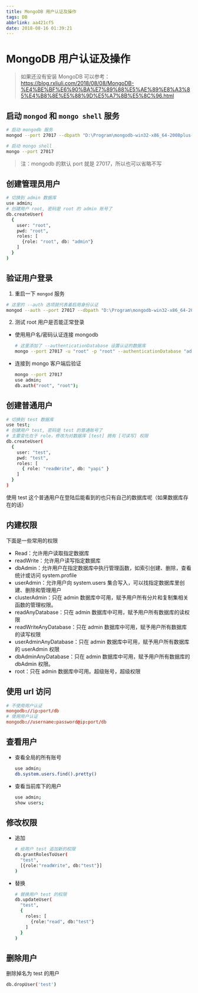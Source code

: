 ```yaml
---
title: MongoDB 用户认证及操作
tags: DB
abbrlink: aa421cf5
date: 2018-08-16 01:39:21
---
```

# MongoDB 用户认证及操作

> 如果还没有安装 MongoDB 可以参考：<https://blog.rxliuli.com/2018/08/08/MongoDB-%E4%BE%BF%E6%90%BA%E7%89%88%E5%AE%89%E8%A3%85%E4%B8%8E%E5%88%9D%E5%A7%8B%E5%8C%96.html>

## 启动 `mongod` 和 `mongo shell` 服务

```bash
# 启动 mongodb 服务
mongod --port 27017 --dbpath "D:\Program\mongodb-win32-x86_64-2008plus-ssl-4.0.1\mongodb_data\data" --logpath "D:\Program\mongodb-win32-x86_64-2008plus-ssl-4.0.1\mongodb_data\log\mongodb.log"

# 启动 mongo shell
mongo --port 27017
```

> 注：mongodb 的默认 port 就是 27017，所以也可以省略不写

## 创建管理员用户

```bash
# 切换到 admin 数据库
use admin;
# 创建用户 root, 密码是 root 的 admin 账号了
db.createUser(
  {
    user: "root",
    pwd: "root",
    roles: [
      {role: "root", db: "admin"}
    ]
  }
)
```

## 验证用户登录

1. 重启一下 `mongod` 服务

  ```bash
  # 这里的 --auth 选项就代表着启用身份认证
  mongod --auth --port 27017 --dbpath "D:\Program\mongodb-win32-x86_64-2008plus-ssl-4.0.1\mongodb_data\data" --logpath "D:\Program\mongodb-win32-x86_64-2008plus-ssl-4.0.1\mongodb_data\log\mongodb.log"
  ```

2. 测试 root 用户是否能正常登录
  - 使用用户名/密码认证连接 mongodb
    ```bash
    # 这里添加了 --authenticationDatabase 设置认证的数据库
    mongo --port 27017 -u "root" -p "root" --authenticationDatabase "admin"
    ```
  - 连接到 mongo 客户端后验证
    ```bash
    mongo --port 27017
    use admin;
    db.auth("root", "root");
    ```

## 创建普通用户

```bash
# 切换到 test 数据库
use test;
# 创建用户 test, 密码是 test 的普通账号了
# 主要变化在于 role，修改为对数据库 [test] 拥有 [可读写] 权限
db.createUser(
  {
    user: "test",
    pwd: "test",
    roles: [
      { role: "readWrite", db: "yapi" }
    ]
  }
)
```

使用 test 这个普通用户在登陆后能看到的也只有自己的数据库呢（如果数据库存在的话）

## 内建权限

下面是一些常用的权限

- Read：允许用户读取指定数据库
- readWrite：允许用户读写指定数据库
- dbAdmin：允许用户在指定数据库中执行管理函数，如索引创建、删除，查看统计或访问 system.profile
- userAdmin：允许用户向 system.users 集合写入，可以找指定数据库里创建、删除和管理用户
- clusterAdmin：只在 admin 数据库中可用，赋予用户所有分片和复制集相关函数的管理权限。
- readAnyDatabase：只在 admin 数据库中可用，赋予用户所有数据库的读权限
- readWriteAnyDatabase：只在 admin 数据库中可用，赋予用户所有数据库的读写权限
- userAdminAnyDatabase：只在 admin 数据库中可用，赋予用户所有数据库的 userAdmin 权限
- dbAdminAnyDatabase：只在 admin 数据库中可用，赋予用户所有数据库的 dbAdmin 权限。
- root：只在 admin 数据库中可用。超级账号，超级权限

## 使用 url 访问

```conf
# 不使用用户认证
mongodb://ip:port/db
# 使用用户认证
mongodb://username:password@ip:port/db
```

## 查看用户

- 查看全局的所有账号

  ```bash
  use admin;
  db.system.users.find().pretty()
  ```

- 查看当前库下的用户

  ```bash
  use admin;
  show users;
  ```

## 修改权限

- 追加

  ```bash
  # 给用户 test 追加新的权限
  db.grantRolesToUser(
    "test",
    [{role:"readWrite", db:"test"}]
  )
  ```

- 替换

  ```bash
  # 替换用户 test 的权限
  db.updateUser(
    "test",
    {
      roles: [
        {role:"read", db:"test"}
      ]
    }
  )
  ```

## 删除用户

删除掉名为 test 的用户

```bash
db.dropUser('test')
```
